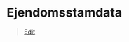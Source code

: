 # Ejendomsstamdata

> [Edit](https://github.com/FMDatahub/Portal/blob/main/docs/Moduler/Portefoljestyring/Ejendomsstamdata.md)
